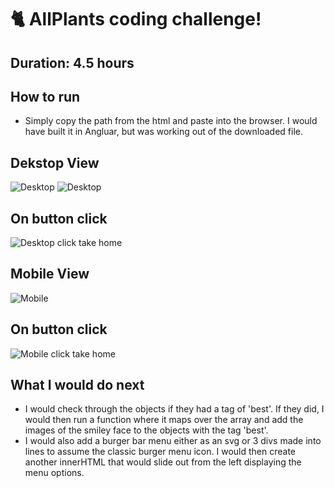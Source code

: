 # 🐈 AllPlants coding challenge!
## Duration: 4.5 hours

## How to run
- Simply copy the path from the html and paste into the browser. I would have built it in Angluar, but was working out of the downloaded file. 

## Dekstop View 
![Desktop](https://imgur.com/9Gapk4l.jpg)
![Desktop](https://imgur.com/F8mogeH.jpg)

## On button click 
![Desktop click take home](https://imgur.com/2XoWcfF.jpg) 

## Mobile View
![Mobile](https://imgur.com/dwjazpt.jpg) 

## On button click 
![Mobile click take home](https://imgur.com/Tfd2AyF.jpg)

## What I would do next
- I would check through the objects if they had a tag of 'best'. If they did, I would then run a function where it maps over the array and add the images of the smiley face to the objects with the tag 'best'.
- I would also add a burger bar menu either as an svg or 3 divs made into lines to assume the classic burger menu icon. I would then create another innerHTML that would slide out from the left displaying the menu options.
